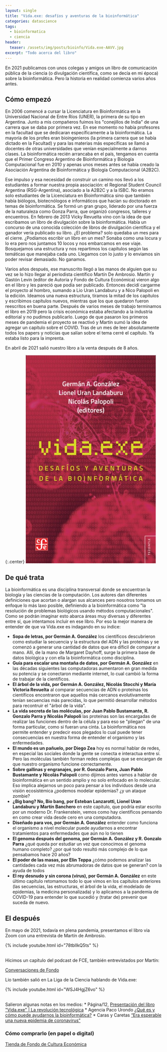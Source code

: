 ```yaml
---
layout: single
title: "Vida.exe: desafíos y aventuras de la bioinformática"
categories: datascience
tags:
  - bioinformatica
  - ciencia
header:
  teaser: /assets/img/posts/bioinfo/Vida.exe-AAVV.jpg
excerpt: "Todo acerca del libro"
---
```

En 2021 publicamos con unos colegas y amigos un libro de comunicación pública de la ciencia (o divulgación científica, como se decía en mi época) sobre la bioinformática. Pero la historia en realidad comienza varios años antes.

<h2>Cómo empezó</h2>
En 2006 comencé a cursar la Licenciatura en Bioinformática en la Universidad Nacional de Entre Ríos (UNER), la primera de su tipo en Argentina. Junto a mis compañeros fuimos los "conejillos de India" de una carrera que se daba por primera vez. En ese momento no había profesores en la facultad que se dedicaran específicamente a la bioinformática. La mayoría de los profes eran bioingenieros (la primera carrera que se había dictado en la Facultad) y para las materias más específicas se llamó a docentes de otras universidades que venían especialmente a darnos clases. La bioinformática recién arrancaba en el país, tengamos en cuenta que el Primer Congreso Argentino de Bioinformática y Biología Computacional fue en 2010 y apenas unos meses antes se había creado la Asociación Argentina de Bioinformática y Biología Computacional (A2B2C).

Ese impulso y esa necesidad de construir un camino nos llevó a los estudiantes a formar nuestra propia asociación: el Regional Student Council Argentina (RSG-Argentina), asociado a la A2B2C y a la ISBC. No eramos solo estudiantes de la Licenciatura en Bioinformática sino que también había biólogos, biotecnólogos e informáticos que hacían su doctorado en temas de bioinformática. Se formó un gran grupo, liderado por una fuerza de la naturaleza como Gonza Parra, que organizó congresos, talleres y encuentros. En febrero de 2013 Vicky Revuelta vino con la idea de que escribamos un libro de divulgación sobre la bioinformática. Había un concurso de una conocida colección de libros de divulgación científica y el ganador vería publicado su libro. ¿El problema? solo quedaba un mes para el cierre. ¿Podíamos escribir un libro en un mes? Sonaba como una locura y lo era pero nos juntamos 10 locos y nos embarcamos en ese viaje. Bosquejamos una estructura y nos repartimos los capítulos según las temáticas que manejaba cada uno. Llegamos con lo justo y lo enviamos sin poder revisar demasiado. No ganamos.

Varios años después, ese manuscrito llegó a las manos de alguien que su vez se lo hizo llegar al periodista científico Martín De Ambrosio. Martín y Gastón Levin (editor de Autoria y Fondo de Cultura Económica) vieron algo en el libro y les pareció que podía ser publicado. Entonces decidí cargarme el proyecto al hombro, sumando a Lio Uran Landaburu y a Nico Palopoli en la edición. Ideamos una nueva estructura, tiramos la mitad de los capítulos y escribimos capítulos nuevos, mientras que los que quedaron fueron reescritos en buena parte. Después de varios meses de trabajo terminamos el libro en 2019 pero la crisis económica estaba afectando a la industria editorial y no pudimos publicarlo. Luego de que pasaron los primeros meses de pandemia el proyecto se reactivó y Martín sumó la idea de agregar un capítulo sobre el COVID. Tras de un mes de leer absolutamente todos los papers y noticias que salían sobre el tema cerré el capítulo. Ya estaba listo para la imprenta.

En abril de 2021 salió nuestro libro a la venta después de 8 años.

{:.center}
![vidaexe](/assets/img/posts/bioinfo/Vida.exe-AAVV.jpg)

<h2>De qué trata</h2>
La bioinformática es una disciplina transversal donde se encuentran la biología y las ciencias de la computación. Los autores dan diferentes definiciones que acortan o alargan sus alcances pero nosotros tomamos un enfoque lo más laxo posible, definiendo a la bioinformática como "la resolución de problemas biológicos usando métodos computacionales". Como se podrán imaginar esto abarca áreas muy diversas y diferentes entre sí, que intentamos incluir en ese libro. Por eso la mejor manera de entender de que va Vida.exe es indagando en su índice:

* **Sopa de letras, por Germán A. González** los científicos descubrieron como estudiar la secuencia y la estructura del ADN y las proteínas y se comenzó a generar una cantidad de datos que era díficil de comparar a mano. Allí, de la mano de Margaret Dayhoff, surge la primera base de datos biológica y con ella la bioinformática como disciplina. 
* **Guía para escalar una montaña de datos, por Germán A. González** en las décadas siguientes las computadoras aumentaron en gran medida su potencia y se conectaron mediante internet, lo cual cambió la forma de trabajar de la científicos.
* **El árbol de la vida, por Germán A. González, Nicolás Stocchi y María Victoria Revuelta** al comparar secuencias de ADN o proteínas los científicos encontraron que aquellos más cercanos evolutivamente tenían secuencias más parecidas, lo que permitió desarrollar métodos para recontruir el "árbol de la vida". 
* **La vida secreta de las moléculas, por Juan Pablo Bustamante, R. Gonzalo Parra y Nicolás Palopoli** las proteínas son las encargadas de realizar las funciones dentro de la célula y para eso se "pliegan" de una forma particular, como si fueran una cinta. La bioinformática nos permite entender y predecir esos plegados lo cual puede tener consecuencias en nuestra forma de entender el organismo y las enfermedades.
* **El mundo es un pañuelo, por Diego Zea** hoy es normal hablar de redes, en especial las sociales donde la gente se conecta e interactua entre sí. Pero las moléculas también forman redes complejas que se encargan de que nuestro organismo funcione correctamente.
* **Sobre gallinas y engranajes, por R. Gonzalo Parra, Juan Pablo Bustamante y Nicolás Palopoli** como dijimos antes vamos a hablar de bioinformática en un sentido amplio y no solo enfocado en lo molecular. Eso implica alejarnos un poco para pensar a los individuos desde una visión ecosistémica ¿podemos modelar epidemias? ¿y un ataque zombie?
* **¿Big bang? No, Bio bang, por Esteban Lanzarotti, Lionel Uran Landaburu y Martín Banchero** en este capitulo, que podría estar escrito por un moderno Dr. Frankenstein, vemos como hay científicos pensando en como crear vida desde cero en una computadora.
* **Diseñado para vos, por Germán A. González** entender como funciona el organismo a nivel molecular puede ayudarnos a encontrar tratamientos para enfermedades que aún no lo tienen
* **El genoma después del genoma, por Germán A. González y R. Gonzalo Parra** ¿qué queda por estudiar un vez que conocimos el genoma humano completo? ¿por qué todo resultó más complejo de lo que pensabamos hace 20 años?
* **El poder de las masas, por Elin Teppa** ¿cómo podemos analizar las cantidades cada vez más abrumadoras de datos que se generan? con la ayuda de todos
* **El rey desnudo y sin corona (virus), por Germán A. González** en este último capítulo retomamos todo lo que vimos en los capitulos anteriores (las secuencias, las estructuras, el árbol de la vida, el modelado de epidemias, la medicina personalizada) y lo aplicamos a la pandemia de COVID-19 para entender lo que sucedió y (tratar de) prevenir que suceda de nuevo.

<h2>El después</h2>
En mayo de 2021, todavía en plena pandemia, presentamos el libro via Zoom con una entrevista de Martín de Ambrosio.

{% include youtube.html id="78tblIkQ5ts" %}

<br/>
Hicimos un capítulo del podcast de FCE, también entrevistados por Martín:

<a href="https://fce.com.ar/cdf/vida-exe-desafios-y-aventuras-de-la-bioinformatica/">Conversaciones de Fondo</a>

Lio también salió en La Liga de la Ciencia hablando de Vida.exe:

{% include youtube.html id="WSJ4HgjZ6vo" %}

<br/>
Salieron algunas notas en los medios:
* Página/12, <a href="https://www.pagina12.com.ar/341994-la-revolucion-tecnologica">Presentación del libro "Vida.exe" | La revolución tecnológica</a>
* Agencia Paco Urondo <a href="https://www.agenciapacourondo.com.ar/debates/que-es-y-como-puede-ayudarnos-la-bioinformatica">¿Qué es y cómo puede ayudarnos la bioinformática?</a>
* Caras y Caretas <a href="https://carasycaretas.org.ar/2021/06/30/era-esperable-una-nueva-epidemia-de-coronavirus/">“Era esperable una nueva epidemia de coronavirus”</a>

<h3>Cómo comprarlo (en papel o digital)</h3>
<a href="https://fce.com.ar/tienda/ciencia-y-tecnologia/vida-exe/">Tienda de Fondo de Cultura Económica</a>


